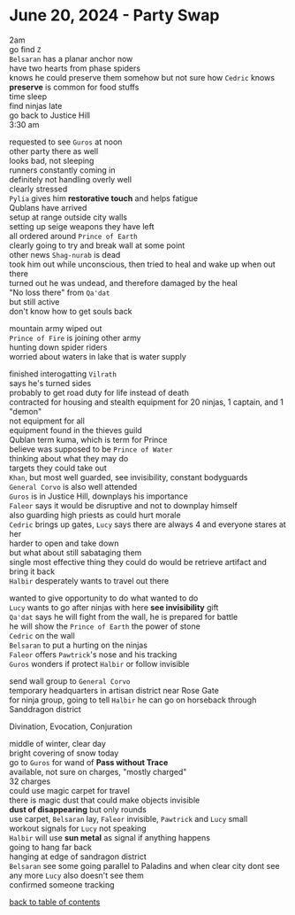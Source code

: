 # June 20, 2024 - Party Swap

2am  
go find `Z`  
`Belsaran` has a planar anchor now  
have two hearts from phase spiders  
knows he could preserve them somehow but not sure how
`Cedric` knows **preserve** is common for food stuffs  
time sleep  
find ninjas late  
go back to Justice Hill  
3:30 am  

requested to see `Guros` at noon  
other party there as well  
looks bad, not sleeping  
runners constantly coming in  
definitely not handling overly well  
clearly stressed  
`Pylia` gives him **restorative touch** and helps fatigue  
Qublans have arrived  
setup at range outside city walls  
setting up seige weapons they have left  
all ordered around `Prince of Earth`  
clearly going to try and break wall at some point  
other news `Shag-nurab` is dead  
took him out while unconscious, then tried to heal and wake up when out there  
turned out he was undead, and therefore damaged by the heal  
"No loss there" from `Qa'dat`  
but still active  
don't know how to get souls back  

mountain army wiped out  
`Prince of Fire` is joining other army  
hunting down spider riders  
worried about waters in lake that is water supply  

finished interogatting `Vilrath`  
says he's turned sides  
probably to get road duty for life instead of death  
contracted for housing and stealth equipment for 20 ninjas, 1 captain, and 1 "demon"  
not equipment for all  
equipment found in the thieves guild  
Qublan term kuma, which is term for Prince  
believe was supposed to be `Prince of Water`  
thinking about what they may do  
targets they could take out  
`Khan`, but most well guarded, see invisibility, constant bodyguards  
`General Corvo` is also well attended  
`Guros` is in Justice Hill, downplays his importance  
`Faleor` says it would be disruptive and not to downplay himself  
also guarding high priests as could hurt morale  
`Cedric` brings up gates, `Lucy` says there are always 4 and everyone stares at her  
harder to open and take down  
but what about still sabataging them  
single most effective thing they could do would be retrieve artifact and bring it back  
`Halbir` desperately wants to travel out there  

wanted to give opportunity to do what wanted to do  
`Lucy` wants to go after ninjas with here **see invisibility** gift  
`Qa'dat` says he will fight from the wall, he is prepared for battle  
he will show the `Prince of Earth` the power of stone  
`Cedric` on the wall  
`Belsaran` to put a hurting on the ninjas  
`Faleor` offers `Pawtrick`'s nose and his tracking  
`Guros` wonders if protect `Halbir` or follow invisible  

send wall group to `General Corvo`  
temporary headquarters in artisan district near Rose Gate  
for ninja group, going to tell `Halbir` he can go on horseback through Sanddragon district  

Divination, Evocation, Conjuration  

middle of winter, clear day  
bright covering of snow today  
go to `Guros` for wand of **Pass without Trace**  
available, not sure on charges, "mostly charged"  
32 charges  
could use magic carpet for travel  
there is magic dust that could make objects invisible  
**dust of disappearing** but only rounds  
use carpet, `Belsaran` lay, `Faleor` invisible, `Pawtrick` and `Lucy` small  
workout signals for `Lucy` not speaking  
`Halbir` will use **sun metal** as signal if anything happens  
going to hang far back  
hanging at edge of sandragon district  
`Belsaran` see some going parallel to Paladins and when clear city dont see any more
`Lucy` also doesn't see them  
confirmed someone tracking  

[back to table of contents](/sessions/README.md)
